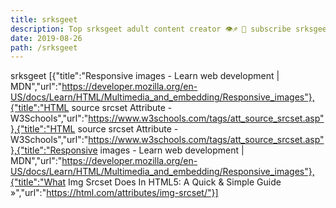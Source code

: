 ```yaml
---
title: srksgeet
description: Top srksgeet adult content creator 👁♐️ 👑 subscribe srksgeet to my porn site below IG srksgeet
date: 2019-08-26
path: /srksgeet
---
```


srksgeet
[{"title":"Responsive images - Learn web development | MDN","url":"https://developer.mozilla.org/en-US/docs/Learn/HTML/Multimedia_and_embedding/Responsive_images"},{"title":"HTML source srcset Attribute - W3Schools","url":"https://www.w3schools.com/tags/att_source_srcset.asp"},{"title":"HTML source srcset Attribute - W3Schools","url":"https://www.w3schools.com/tags/att_source_srcset.asp"},{"title":"Responsive images - Learn web development | MDN","url":"https://developer.mozilla.org/en-US/docs/Learn/HTML/Multimedia_and_embedding/Responsive_images"},{"title":"What Img Srcset Does In HTML5: A Quick & Simple Guide »","url":"https://html.com/attributes/img-srcset/"}]

